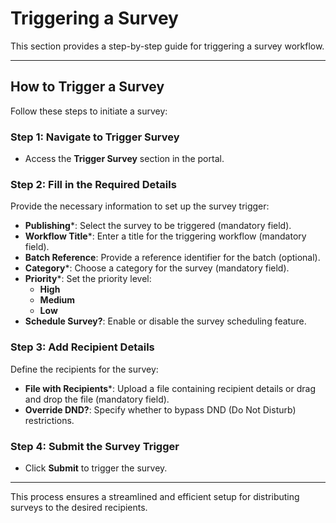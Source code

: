 # Triggering a Survey

This section provides a step-by-step guide for triggering a survey workflow.

---

## How to Trigger a Survey

Follow these steps to initiate a survey:

### Step 1: Navigate to **Trigger Survey**
- Access the **Trigger Survey** section in the portal.

### Step 2: Fill in the Required Details

Provide the necessary information to set up the survey trigger:

- **Publishing***: Select the survey to be triggered (mandatory field).
- **Workflow Title***: Enter a title for the triggering workflow (mandatory field).
- **Batch Reference**: Provide a reference identifier for the batch (optional).
- **Category***: Choose a category for the survey (mandatory field).
- **Priority***: Set the priority level:
  - **High**
  - **Medium**
  - **Low**
- **Schedule Survey?**: Enable or disable the survey scheduling feature.

### Step 3: Add Recipient Details

Define the recipients for the survey:

- **File with Recipients***: Upload a file containing recipient details or drag and drop the file (mandatory field).
- **Override DND?**: Specify whether to bypass DND (Do Not Disturb) restrictions.

### Step 4: Submit the Survey Trigger
- Click **Submit** to trigger the survey.

---

This process ensures a streamlined and efficient setup for distributing surveys to the desired recipients.

